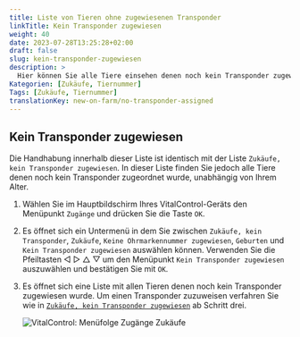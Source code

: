 ```yaml
---
title: Liste von Tieren ohne zugewiesenen Transponder
linkTitle: Kein Transponder zugewiesen
weight: 40
date: 2023-07-28T13:25:28+02:00
draft: false
slug: kein-transponder-zugewiesen
description: >
  Hier können Sie alle Tiere einsehen denen noch kein Transponder zugewiesen wurde und diesen ggf. einen Transponder zuweisen.
Kategorien: [Zukäufe, Tiernummer]
Tags: [Zukäufe, Tiernummer]
translationKey: new-on-farm/no-transponder-assigned
---
```

## Kein Transponder zugewiesen

Die Handhabung innerhalb dieser Liste ist identisch mit der Liste `Zukäufe, kein Transponder zugewiesen`. In dieser Liste finden Sie jedoch alle Tiere denen noch kein Transponder zugeordnet wurde, unabhängig von Ihrem Alter.

1. Wählen Sie im Hauptbildschirm Ihres VitalControl-Geräts den Menüpunkt `Zugänge` und drücken Sie die Taste `OK`.

2. Es öffnet sich ein Untermenü in dem Sie zwischen `Zukäufe, kein Transponder`, `Zukäufe`, `Keine Ohrmarkennummer zugewiesen`, `Geburten` und `Kein Transponder zugewiesen` auswählen können. Verwenden Sie die Pfeiltasten ◁ ▷ △ ▽ um den Menüpunkt `Kein Transponder zugewiesen` auszuwählen und bestätigen Sie mit `OK`.

3. Es öffnet sich eine Liste mit allen Tieren denen noch kein Transponder zugewiesen wurde. Um einen Transponder zuzuweisen verfahren Sie wie in [`Zukäufe, kein Transponder zugewiesen`](../zukaeufe-kein-transponder/#zuk%C3%A4ufe-kein-transponder) ab Schritt drei.

    ![VitalControl: Menüfolge Zugänge Zukäufe](../bilder/kein-transponder-zugewiesen.png "Kein Transponder zugewiesen")
